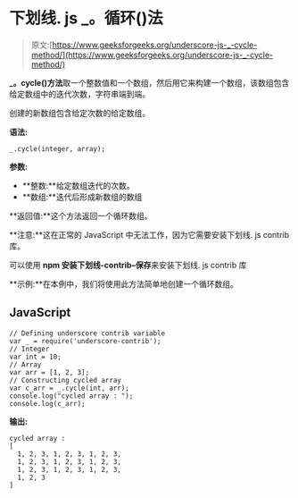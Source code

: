 # 下划线. js _。循环()法

> 原文:[https://www.geeksforgeeks.org/underscore-js-_-cycle-method/](https://www.geeksforgeeks.org/underscore-js-_-cycle-method/)

**_。cycle()方法**取一个整数值和一个数组，然后用它来构建一个数组，该数组包含给定数组中的迭代次数，字符串端到端。

创建的新数组包含给定次数的给定数组。

**语法:**

```
_.cycle(integer, array);
```

**参数:**

*   **整数:**给定数组迭代的次数。
*   **数组:**迭代后形成新数组的数组

**返回值:**这个方法返回一个循环数组。

**注意:**这在正常的 JavaScript 中无法工作，因为它需要安装下划线. js contrib 库。

可以使用 **npm 安装下划线-contrib–保存**来安装下划线. js contrib 库

**示例:**在本例中，我们将使用此方法简单地创建一个循环数组。

## JavaScript

```
// Defining underscore contrib variable
var _ = require('underscore-contrib');
// Integer
var int = 10;
// Array
var arr = [1, 2, 3];
// Constructing cycled array
var c_arr = _.cycle(int, arr);
console.log("cycled array : ");
console.log(c_arr);
```

**输出:**

```
cycled array :
[
  1, 2, 3, 1, 2, 3, 1, 2, 3,
  1, 2, 3, 1, 2, 3, 1, 2, 3,
  1, 2, 3, 1, 2, 3, 1, 2, 3,
  1, 2, 3
]
```